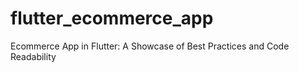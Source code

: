 # flutter_ecommerce_app
Ecommerce App in Flutter: A Showcase of Best Practices and Code Readability
